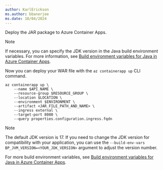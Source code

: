 ```yaml
---
author: KarlErickson
ms.author: bbanerjee
ms.date: 10/04/2024
---
```


Deploy the JAR package to Azure Container Apps.

> [!NOTE]
> If necessary, you can specify the JDK version in the Java build environment variables. For more information, see [Build environment variables for Java in Azure Container Apps](/azure/container-apps/java-build-environment-variables).

Now you can deploy your WAR file with the `az containerapp up` CLI command.

```azurecli
az containerapp up \
    --name $API_NAME \
    --resource-group $RESOURCE_GROUP \
    --location $LOCATION \
    --environment $ENVIRONMENT \
    --artifact <JAR_FILE_PATH_AND_NAME> \
    --ingress external \
    --target-port 8080 \
    --query properties.configuration.ingress.fqdn
```

> [!NOTE]
> The default JDK version is 17. If you need to change the JDK version for compatibility with your application, you can use the `--build-env-vars BP_JVM_VERSION=<YOUR_JDK_VERSION>` argument to adjust the version number.

For more build environment variables, see [Build environment variables for Java in Azure Container Apps](/azure/container-apps/java-build-environment-variables).
